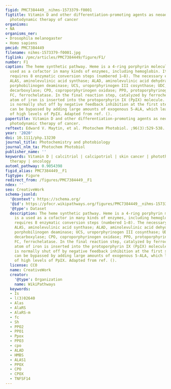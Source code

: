 ```yaml
---
figid: PMC7384449__nihms-1573379-f0001
figtitle: Vitamin D and other differentiation-promoting agents as neoadjuvants for
  photodynamic therapy of cancer
organisms:
- NA
organisms_ner:
- Drosophila melanogaster
- Homo sapiens
pmcid: PMC7384449
filename: nihms-1573379-f0001.jpg
figlink: /pmc/articles/PMC7384449/figure/F1/
number: F1
caption: The heme synthetic pathway. Heme is a 4-ring porphyrin molecule that is a
  used as a cofactor in many kinds of enzymes, including hemoglobin. Its synthesis
  requires 8 enzymatic conversion steps (numbered 1–8). The necessary enzymes are
  ALAS, aminolevulinic acid synthase; ALAD, aminolevulinic acid dehydratase; PBGD,
  porphobilinogen deaminase; UCS, uroporphyrinogen III cosynthase; UDC, uroporphyrinogen
  decarboxylase; CPO, coproporphyrinogen oxidase; PPO, protoporphyrinogen oxidase;
  FC, ferrochelatase. In the final reaction step, catalyzed by ferrochelatase, an
  atom of iron is inserted into the protoporphyrin IX (PpIX) molecule. The system
  is normally shut off by negative feedback inhibition at the first step, but this
  can be bypassed by adding large amounts of exogenous 5-ALA, which leads to accumulation
  of high levels of PpIX. Adapted from ref. ().
papertitle: Vitamin D and other differentiation-promoting agents as neoadjuvants for
  photodynamic therapy of cancer.
reftext: Edward V. Maytin, et al. Photochem Photobiol. ;96(3):529-538.
year: '2020'
doi: 10.1111/php.13230
journal_title: Photochemistry and photobiology
journal_nlm_ta: Photochem Photobiol
publisher_name: ''
keywords: Vitamin D | calcitriol | calcipotriol | skin cancer | phototherapy | photodynamic
  therapy | oncology
automl_pathway: 0.9054398
figid_alias: PMC7384449__F1
figtype: Figure
redirect_from: /figures/PMC7384449__F1
ndex: ''
seo: CreativeWork
schema-jsonld:
  '@context': https://schema.org/
  '@id': https://pfocr.wikipathways.org/figures/PMC7384449__nihms-1573379-f0001.html
  '@type': Dataset
  description: The heme synthetic pathway. Heme is a 4-ring porphyrin molecule that
    is a used as a cofactor in many kinds of enzymes, including hemoglobin. Its synthesis
    requires 8 enzymatic conversion steps (numbered 1–8). The necessary enzymes are
    ALAS, aminolevulinic acid synthase; ALAD, aminolevulinic acid dehydratase; PBGD,
    porphobilinogen deaminase; UCS, uroporphyrinogen III cosynthase; UDC, uroporphyrinogen
    decarboxylase; CPO, coproporphyrinogen oxidase; PPO, protoporphyrinogen oxidase;
    FC, ferrochelatase. In the final reaction step, catalyzed by ferrochelatase, an
    atom of iron is inserted into the protoporphyrin IX (PpIX) molecule. The system
    is normally shut off by negative feedback inhibition at the first step, but this
    can be bypassed by adding large amounts of exogenous 5-ALA, which leads to accumulation
    of high levels of PpIX. Adapted from ref. ().
  license: CC0
  name: CreativeWork
  creator:
    '@type': Organization
    name: WikiPathways
  keywords:
  - Is
  - l(3)02640
  - Alas
  - AlaRS
  - AlaRS-m
  - fc
  - Sh
  - PPO2
  - PPO1
  - Ppox
  - PPO3
  - cpo
  - ALAD
  - HMBS
  - ALAS1
  - PPOX
  - CPO
  - CPOX
  - TNFSF14
---
```

